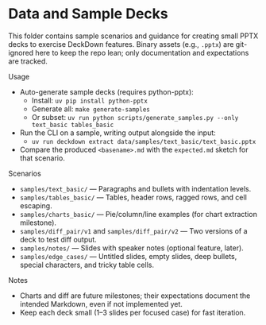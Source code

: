 # Data and Sample Decks

This folder contains sample scenarios and guidance for creating small PPTX decks to exercise DeckDown features. Binary assets (e.g., `.pptx`) are git-ignored here to keep the repo lean; only documentation and expectations are tracked.

Usage
- Auto-generate sample decks (requires python-pptx):
  - Install: `uv pip install python-pptx`
  - Generate all: `make generate-samples`
  - Or subset: `uv run python scripts/generate_samples.py --only text_basic tables_basic`
- Run the CLI on a sample, writing output alongside the input:
  - `uv run deckdown extract data/samples/text_basic/text_basic.pptx`
- Compare the produced `<basename>.md` with the `expected.md` sketch for that scenario.

Scenarios
- `samples/text_basic/` — Paragraphs and bullets with indentation levels.
- `samples/tables_basic/` — Tables, header rows, ragged rows, and cell escaping.
- `samples/charts_basic/` — Pie/column/line examples (for chart extraction milestone).
- `samples/diff_pair/v1` and `samples/diff_pair/v2` — Two versions of a deck to test diff output.
- `samples/notes/` — Slides with speaker notes (optional feature, later).
- `samples/edge_cases/` — Untitled slides, empty slides, deep bullets, special characters, and tricky table cells.

Notes
- Charts and diff are future milestones; their expectations document the intended Markdown, even if not implemented yet.
- Keep each deck small (1–3 slides per focused case) for fast iteration.
